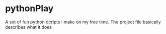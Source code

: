 # pythonPlay
A set of fun python dcripts I make on my free time.
The project file basically describes what it does
